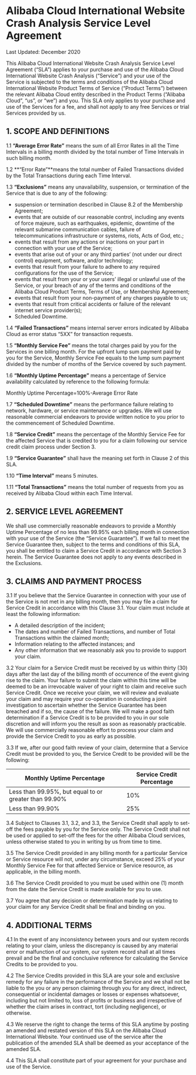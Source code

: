 # Alibaba Cloud International Website Crash Analysis Service Level Agreement

Last Updated: December 2020

This Alibaba Cloud International Website Crash Analysis Service Level Agreement \(“SLA”\) applies to your purchase and use of the Alibaba Cloud International Website Crash Analysis \(“Service”\) and your use of the Service is subjected to the terms and conditions of the Alibaba Cloud International Website Product Terms of Service \(“Product Terms”\) between the relevant Alibaba Cloud entity described in the Product Terms \(“Alibaba Cloud”, “us”, or “we”\) and you. This SLA only applies to your purchase and use of the Services for a fee, and shall not apply to any free Services or trial Services provided by us.

## 1. SCOPE AND DEFINITIONS

1.1 **“Average Error Rate”** means the sum of all Error Rates in all the Time Intervals in a billing month divided by the total number of Time Intervals in such billing month.

1.2 **“Error Rate”**means the total number of Failed Transactions divided by the Total Transactions during each Time Interval.

1.3 **“Exclusions”** means any unavailability, suspension, or termination of the Service that is due to any of the following:

-   suspension or termination described in Clause 8.2 of the Membership Agreement;
-   events that are outside of our reasonable control, including any events of force majeure, such as earthquakes, epidemic, downtime of the relevant submarine communication cables, failure of telecommunications infrastructure or systems, riots, Acts of God, etc.;
-   events that result from any actions or inactions on your part in connection with your use of the Service;
-   events that arise out of your or any third parties’ \(not under our direct control\) equipment, software, and/or technology;
-   events that result from your failure to adhere to any required configurations for the use of the Service;
-   events that result from your or your users’ illegal or unlawful use of the Service, or your breach of any of the terms and conditions of the Alibaba Cloud Product Terms, Terms of Use, or Membership Agreement;
-   events that result from your non-payment of any charges payable to us;
-   events that result from critical accidents or failure of the relevant internet service provider\(s\);
-   Scheduled Downtime.

1.4 **“Failed Transactions”** means internal server errors indicated by Alibaba Cloud as error status “5XX” for transaction requests.

1.5 **“Monthly Service Fee”** means the total charges paid by you for the Services in one billing month. For the upfront lump sum payment paid by you for the Service, Monthly Service Fee equals to the lump sum payment divided by the number of months of the Service covered by such payment.

1.6 **“Monthly Uptime Percentage”** means a percentage of Service availability calculated by reference to the following formula:

Monthly Uptime Percentage=100%-Average Error Rate

1.7 **“Scheduled Downtime”** means the performance failure relating to network, hardware, or service maintenance or upgrades. We will use reasonable commercial endeavors to provide written notice to you prior to the commencement of Scheduled Downtime.

1.8 **“Service Credit”** means the percentage of the Monthly Service Fee for the affected Service that is credited to you for a claim following our service credit claim process under Section 3.

1.9 **“Service Guarantee”** shall have the meaning set forth in Clause 2 of this SLA.

1.10 **“Time Interval”** means 5 minutes.

1.11 **“Total Transactions”** means the total number of requests from you as received by Alibaba Cloud within each Time Interval.

## 2. SERVICE LEVEL AGREEMENT

We shall use commercially reasonable endeavors to provide a Monthly Uptime Percentage of no less than 99.95% each billing month in connection with your use of the Service \(the “Service Guarantee”\). If we fail to meet the Service Guarantee then, subject to the terms and conditions of this SLA, you shall be entitled to claim a Service Credit in accordance with Section 3 herein. The Service Guarantee does not apply to any events described in the Exclusions.

## 3. CLAIMS AND PAYMENT PROCESS

3.1 If you believe that the Service Guarantee in connection with your use of the Service is not met in any billing month, then you may file a claim for Service Credit in accordance with this Clause 3.1. Your claim must include at least the following information:

-   A detailed description of the incident;
-   The dates and number of Failed Transactions, and number of Total Transactions within the claimed month;
-   Information relating to the affected instances; and
-   Any other information that we reasonably ask you to provide to support your claim.

3.2 Your claim for a Service Credit must be received by us within thirty \(30\) days after the last day of the billing month of occurrence of the event giving rise to the claim. Your failure to submit the claim within this time will be deemed to be an irrevocable waiver of your right to claim and receive such Service Credit. Once we receive your claim, we will review and evaluate your claim and may require your co-operation in conducting a joint investigation to ascertain whether the Service Guarantee has been breached and if so, the cause of the failure. We will make a good faith determination if a Service Credit is to be provided to you in our sole discretion and will inform you the result as soon as reasonably practicable. We will use commercially reasonable effort to process your claim and provide the Service Credit to you as early as possible.

3.3 If we, after our good faith review of your claim, determine that a Service Credit must be provided to you, the Service Credit to be provided will be the following:

|Monthly Uptime Percentage|Service Credit Percentage|
|-------------------------|-------------------------|
|Less than 99.95%, but equal to or greater than 99.90%|10%|
|Less than 99.90%|25%|

3.4 Subject to Clauses 3.1, 3.2, and 3.3, the Service Credit shall apply to set-off the fees payable by you for the Service only. The Service Credit shall not be used or applied to set-off the fees for the other Alibaba Cloud services, unless otherwise stated to you in writing by us from time to time.

3.5 The Service Credit provided in any billing month for a particular Service or Service resource will not, under any circumstance, exceed 25% of your Monthly Service Fee for that affected Service or Service resource, as applicable, in the billing month.

3.6 The Service Credit provided to you must be used within one \(1\) month from the date the Service Credit is made available for you to use.

3.7 You agree that any decision or determination made by us relating to your claim for any Service Credit shall be final and binding on you.

## 4. ADDITIONAL TERMS

4.1 In the event of any inconsistency between yours and our system records relating to your claim, unless the discrepancy is caused by any material error or malfunction of our system, our system record shall at all times prevail and be the final and conclusive reference for calculating the Service Credits to be provided to you.

4.2 The Service Credits provided in this SLA are your sole and exclusive remedy for any failure in the performance of the Service and we shall not be liable to the you or any person claiming through you for any direct, indirect, consequential or incidental damages or losses or expenses whatsoever, including but not limited to, loss of profits or business and irrespective of whether the claim arises in contract, tort \(including negligence\), or otherwise.

4.3 We reserve the right to change the terms of this SLA anytime by posting an amended and restated version of this SLA on the Alibaba Cloud International Website. Your continued use of the service after the publication of the amended SLA shall be deemed as your acceptance of the amended SLA.

4.4 This SLA shall constitute part of your agreement for your purchase and use of the Service.

